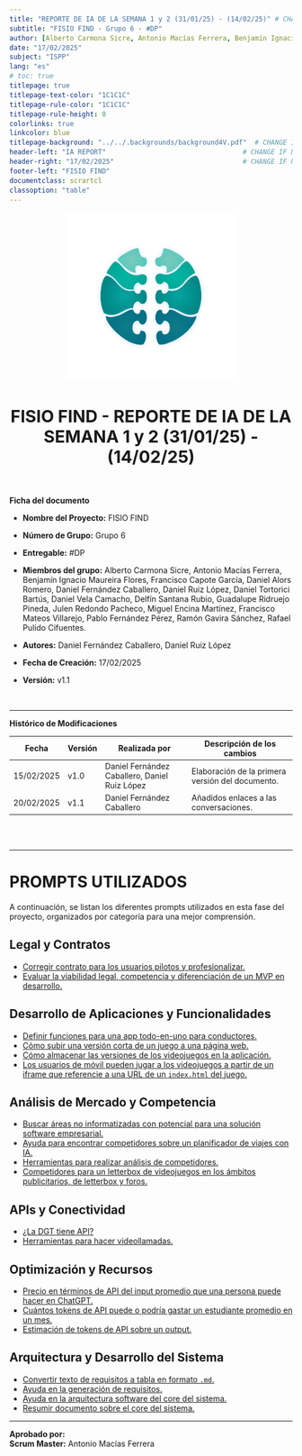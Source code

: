 ```yaml
---
title: "REPORTE DE IA DE LA SEMANA 1 y 2 (31/01/25) - (14/02/25)" # CHANGE IF NEEDED
subtitle: "FISIO FIND - Grupo 6 - #DP"
author: [Alberto Carmona Sicre, Antonio Macías Ferrera, Benjamín Ignacio Maureira Flores, Francisco Capote García, Daniel Alors Romero, Daniel Fernández Caballero, Daniel Ruiz López, Daniel Tortorici Bartús, Daniel Vela Camacho, Delfín Santana Rubio, Guadalupe Ridruejo Pineda, Julen Redondo Pacheco, Miguel Encina Martínez, Francisco Mateos Villarejo, Pablo Fernández Pérez, Ramón Gavira Sánchez, Rafael Pulido Cifuentes]                                                # CHANGE IF NEEDED
date: "17/02/2025"
subject: "ISPP"
lang: "es"
# toc: true
titlepage: true
titlepage-text-color: "1C1C1C"
titlepage-rule-color: "1C1C1C"
titlepage-rule-height: 0
colorlinks: true
linkcolor: blue
titlepage-background: "../../.backgrounds/background4V.pdf"  # CHANGE IF NEEDED
header-left: "IA REPORT"                                  # CHANGE IF NEEDED
header-right: "17/02/2025"                                # CHANGE IF NEEDED
footer-left: "FISIO FIND"
documentclass: scrartcl
classoption: "table"
---
```


<!-- COMMENT THIS WHEN EXPORTING TO PDF -->
<p align="center">
  <img src="../../.img/Logo_FisioFind_Verde_sin_fondo.PNG" alt="Logo FisioFind" width="300" />
</p>

<h1 align="center" style="font-size: 30px; font-weight: bold;">
  FISIO FIND - REPORTE DE IA DE LA SEMANA 1 y 2 (31/01/25) - (14/02/25)
</h1>
<!-- COMMENT WHEN EXPORTING TO PDF -->

<br>

**Ficha del documento**

- **Nombre del Proyecto:** FISIO FIND

- **Número de Grupo:** Grupo 6

- **Entregable:** #DP

- **Miembros del grupo:** Alberto Carmona Sicre, Antonio Macías Ferrera, Benjamín Ignacio Maureira Flores, Francisco Capote García, Daniel Alors Romero, Daniel Fernández Caballero, Daniel Ruiz López, Daniel Tortorici Bartús, Daniel Vela Camacho, Delfín Santana Rubio, Guadalupe Ridruejo Pineda, Julen Redondo Pacheco, Miguel Encina Martínez, Francisco Mateos Villarejo, Pablo Fernández Pérez, Ramón Gavira Sánchez, Rafael Pulido Cifuentes.

- **Autores:** Daniel Fernández Caballero, Daniel Ruiz López

- **Fecha de Creación:** 17/02/2025  

- **Versión:** v1.1

<br>

---

**Histórico de Modificaciones**

| Fecha      | Versión | Realizada por   | Descripción de los cambios                       |
| ---------- | ------- | --------------- | ------------------------------------------------ |
| 15/02/2025 | v1.0    | Daniel Fernández Caballero, Daniel Ruiz López | Elaboración de la primera versión del documento. |
| 20/02/2025 | v1.1    | Daniel Fernández Caballero | Añadidos enlaces a las conversaciones. |

<br>

<!-- \newpage -->

<br>

---

# PROMPTS UTILIZADOS  

A continuación, se listan los diferentes prompts utilizados en esta fase del proyecto, organizados por categoría para una mejor comprensión.

## **Legal y Contratos**
- [Corregir contrato para los usuarios pilotos y profesionalizar.](https://chatgpt.com/share/67aa3383-7044-800f-b127-73b143c7336e)
- [Evaluar la viabilidad legal, competencia y diferenciación de un MVP en desarrollo.](https://chatgpt.com/share/67ab381d-7abc-8004-91b9-3a00dab4e67b)  

## **Desarrollo de Aplicaciones y Funcionalidades**
- [Definir funciones para una app todo-en-uno para conductores.](https://chatgpt.com/share/67aa33b8-2374-8004-a2c0-bf5320d9e7c7)  
- [Cómo subir una versión corta de un juego a una página web.](https://chatgpt.com/share/67a9c6e8-cfc0-800b-8040-1a10eb65efd1)
- [Cómo almacenar las versiones de los videojuegos en la aplicación.](https://chatgpt.com/share/67a9c6e8-cfc0-800b-8040-1a10eb65efd1)  
- [Los usuarios de móvil pueden jugar a los videojuegos a partir de un iframe que referencie a una URL de un `index.html` del juego.](https://chatgpt.com/share/67a9c6e8-cfc0-800b-8040-1a10eb65efd1)  

##  **Análisis de Mercado y Competencia**
-  [Buscar áreas no informatizadas con potencial para una solución software empresarial.](https://chatgpt.com/share/67aa4767-2ba8-8001-b8f9-7a3cf1196c59)
-  [Ayuda para encontrar competidores sobre un planificador de viajes con IA.](https://chatgpt.com/share/67aa49e5-7454-8009-b2ce-cf0c301eda16)  
-  [Herramientas para realizar análisis de competidores.](https://chatgpt.com/share/67aa49e5-7454-8009-b2ce-cf0c301eda16)  
-  [Competidores para un letterbox de videojuegos en los ámbitos publicitarios, de letterbox y foros.](https://chatgpt.com/share/67aa49e5-7454-8009-b2ce-cf0c301eda16)  

##  **APIs y Conectividad**
-  [¿La DGT tiene API?](https://chatgpt.com/share/67aa49fd-eb14-8009-8204-a709623f3162)  
-  [Herramientas para hacer videollamadas.](https://chatgpt.com/share/67acf098-0f18-800e-8feb-6f56ed31f5bc)  

##  **Optimización y Recursos**
- [Precio en términos de API del input promedio que una persona puede hacer en ChatGPT.](https://chatgpt.com/share/67ab37fd-fa6c-8004-8867-554597d624b7)  
- [Cuántos tokens de API puede o podría gastar un estudiante promedio en un mes.](https://chatgpt.com/share/67ab37fd-fa6c-8004-8867-554597d624b7)  
- [Estimación de tokens de API sobre un output.](https://chatgpt.com/share/67ab37fd-fa6c-8004-8867-554597d624b7)

## **Arquitectura y Desarrollo del Sistema**
- [Convertir texto de requisitos a tabla en formato `.md`.](https://chatgpt.com/share/67ac7a11-1e2c-800f-9e63-9158a26179a5)
- [Ayuda en la generación de requisitos.](https://chatgpt.com/share/67ac7ac5-10bc-8001-91b5-86041d36a56d)
- [Ayuda en la arquitectura software del core del sistema.](https://chatgpt.com/share/67acd0a0-3d38-8013-b640-df69524c0e53) 
- [Resumir documento sobre el core del sistema.](https://chatgpt.com/share/67acd0a0-3d38-8013-b640-df69524c0e53)

---

**Aprobado por:**  
**Scrum Master:** Antonio Macías Ferrera
